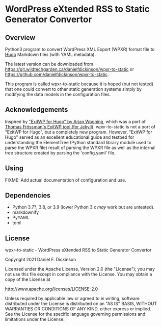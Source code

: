 # WordPress eXtended RSS to Static Generator Convertor

## Overview

Python3 program to convert WordPress XML Export (WPXR) format file to [Hugo](https://gohugo.io) Markdown files (with YAML metadata).

The latest version can be downloaded from <https://git.wildtechgarden.ca/danielfdickinson/wpxr-to-static> or <https://github.com/danielfdickinson/wpxr-to-static>.

This program is called wpxr-to-static because it is hoped (but not tested) that one could convert to other static generation systems simply by modifying the data models in the configuration files.

## Acknowledgements

Inspired by ["ExitWP for Hugo" by Arjan Wooning](https://github.com/wooni005/exitwp-for-hugo), which was a port of [Thomas Frössman's ExitWP tool (for Jekyll)](https://github.com/some-programs/exitwp). wpxr-to-static is not a port of "ExitWP for Hugo", but a completely new program. However, "ExitWP for Hugo" served as an excellent educational guide and testbed for understanding the ElementTree (Python standard library module used to parse the WPXR file) result of parsing the WPXR file as well as the internal tree structure created by parsing the 'config.yaml' file.

## Using

FIXME: Add actual documentation of configuration and use.

## Dependencies

- Python 3.7?, 3.8, or 3.9 (lower Python 3.x _may_ work but are untested).
- markdownify
- PyYAML
- toml

## License

wpxr-to-static - WordPress eXtended RSS to Static Generator Convertor

Copyright 2021 Daniel F. Dickinson

Licensed under the Apache License, Version 2.0 (the "License");
you may not use this file except in compliance with the License.
You may obtain a copy of the License at

http://www.apache.org/licenses/LICENSE-2.0

Unless required by applicable law or agreed to in writing, software
distributed under the License is distributed on an "AS IS" BASIS,
WITHOUT WARRANTIES OR CONDITIONS OF ANY KIND, either express or implied.
See the License for the specific language governing permissions and
limitations under the License.
